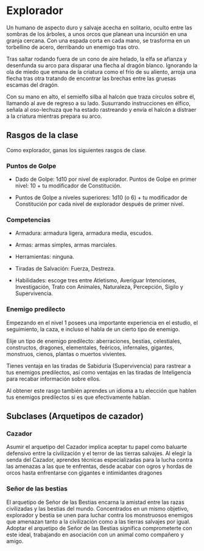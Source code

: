 # Explorador
Un humano de aspecto duro y salvaje acecha en solitario,
oculto entre las sombras de los árboles, a unos orcos que planean una incursión en una granja cercana. Con una espada
corta en cada mano, se trasforma en un torbellino de acero,
derribando un enemigo tras otro.

Tras saltar rodando fuera de un cono de aire helado, la
elfa se afianza y desenfunda su arco para disparar una flecha
al dragón blanco. Ignorando la ola de miedo que emana de la
criatura como el frío de su aliento, arroja una flecha tras otra
tratando de encontrar las brechas entre las gruesas escamas
del dragón.

Con su mano en alto, el semielfo silba al halcón que traza
círculos sobre él, llamando al ave de regreso a su lado. Susurrando instrucciones en élfico, señala al oso-lechuza que ha
estado rastreando y envía el halcón a distraer a la criatura
mientras prepara su arco.

## Rasgos de la clase

Como explorador, ganas los siguientes rasgos de clase.
### Puntos de Golpe

- Dado de Golpe: 1d10 por nivel de explorador.
Puntos de Golpe en primer nivel: 10 + tu modificador de
Constitución.

- Puntos de Golpe a niveles superiores: 1d10 (o 6) + tu modificador de Constitución por cada nivel de explorador después
de primer nivel.
### Competencias

- Armadura: armadura ligera, armadura media, escudos.

- Armas: armas simples, armas marciales.

- Herramientas: ninguna.

- Tiradas de Salvación: Fuerza, Destreza.

- Habilidades: escoge tres entre Atletismo, Averiguar Intenciones, Investigación, Trato con Animales, Naturaleza, Percepción, Sigilo y Supervivencia.

### Enemigo predilecto
Empezando en el nivel 1 posees una importante experiencia
en el estudio, el seguimiento, la caza, e incluso el habla de un
cierto tipo de enemigo.

Elije un tipo de enemigo predilecto: aberraciones, bestias,
celestiales, constructos, dragones, elementales, feéricos, infernales, gigantes, monstruos, cienos, plantas o muertos vivientes.

Tienes ventaja en las tiradas de Sabiduría (Supervivencia)
para rastrear a tus enemigos predilectos, así como ventajas
en las tiradas de Inteligencia para recabar información sobre
ellos.

Al obtener este rasgo también aprendes un idioma a tu
elección que hablen tus enemigos predilectos si es que efectivamente hablan.

## Subclases (Arquetipos de cazador)

### Cazador
Asumir el arquetipo del Cazador implica aceptar tu papel
como baluarte defensivo entre la civilización y el terror de las
tierras salvajes. Al elegir la senda del Cazador, aprendes técnicas especializadas para la lucha contra las amenazas a las
que te enfrentas, desde acabar con ogros y hordas de orcos
hasta enfrentarse con gigantes e intimidantes dragones

### Señor de las bestias
El arquetipo de Señor de las Bestias encarna la amistad entre
las razas civilizadas y las bestias del mundo. Concentrados en
un mismo objetivo, explorador y bestia se unen para luchar
contra los monstruosos enemigos que amenazan tanto a la
civilización como a las tierras salvajes por igual. Adoptar el
arquetipo de Señor de las Bestias significa comprometerte
con este ideal, trabajando en asociación con un animal como
compañero y amigo.
